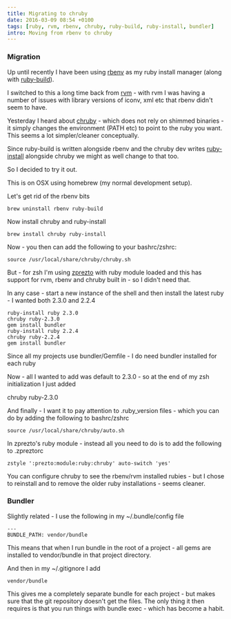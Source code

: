 ```yaml
---
title: Migrating to chruby
date: 2016-03-09 08:54 +0100
tags: [ruby, rvm, rbenv, chruby, ruby-build, ruby-install, bundler]
intro: Moving from rbenv to chruby
---
```


### Migration

Up until recently I have been using [rbenv](https://github.com/rbenv/rbenv) as my ruby install manager (along with [ruby-build](https://github.com/rbenv/ruby-build)).

I switched to this a long time back from [rvm](https://rvm.io/) - with rvm I was having a number of issues with library versions of iconv, xml etc that rbenv didn't seem to have.

Yesterday I heard about [chruby](https://github.com/postmodern/chruby) - which does not rely on shimmed binaries - it simply changes the environment (PATH etc) to point to the ruby you want. This seems a lot simpler/cleaner conceptually.

Since ruby-build is written alongside rbenv and the chruby dev writes [ruby-install](https://github.com/postmodern/ruby-install) alongside chruby we might as well change to that too.

So I decided to try it out.

This is on OSX using homebrew (my normal development setup).

Let's get rid of the rbenv bits

    brew uninstall rbenv ruby-build

Now install chruby and ruby-install

    brew install chruby ruby-install

Now - you then can add the following to your bashrc/zshrc:

    source /usr/local/share/chruby/chruby.sh

But - for zsh I'm using [zprezto](https://github.com/sorin-ionescu/prezto) with ruby module loaded and this has support for rvm, rbenv and chruby built in - so I didn't need that.

In any case - start a new instance of the shell and then install the latest ruby - I wanted both 2.3.0 and 2.2.4

    ruby-install ruby 2.3.0
    chruby ruby-2.3.0
    gem install bundler
    ruby-install ruby 2.2.4
    chruby ruby-2.2.4
    gem install bundler

Since all my projects use bundler/Gemfile - I do need bundler installed for each ruby

Now - all I wanted to add was default to 2.3.0 - so at the end of my zsh initialization I just added

chruby ruby-2.3.0

And finally - I want it to pay attention to .ruby_version files - which you can do by adding the following to bashrc/zshrc

    source /usr/local/share/chruby/auto.sh

In zprezto's ruby module - instead all you need to do is to add the following to .zpreztorc

    zstyle ':prezto:module:ruby:chruby' auto-switch 'yes'

You can configure chruby to see the rbenv/rvm installed rubies - but I chose to reinstall and to remove the older ruby installations - seems cleaner.

### Bundler

Slightly related - I use the following in my ~/.bundle/config file

    ---
    BUNDLE_PATH: vendor/bundle

This means that when I run bundle in the root of a project - all gems are installed to vendor/bundle in that project directory.

And then in my ~/.gitignore I add

    vendor/bundle

This gives me a completely separate bundle for each project - but makes sure that the git repository doesn't get the files. The only thing it then requires is that you run things with bundle exec - which has become a habit.
